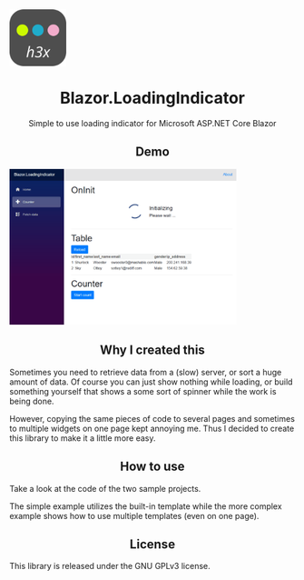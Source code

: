 <img width="100" src="misc/logo.svg" align="center">
<h1 align="center">Blazor.LoadingIndicator</h1>
<p align="center">Simple to use loading indicator for Microsoft ASP.NET Core Blazor</p>
<h2 align="center">Demo</h2>
<img src="misc/sample.gif" width="400">
<h2 align="center">Why I created this</h2>
Sometimes you need to retrieve data from a (slow) server, or sort a huge amount of data. Of course you can just show nothing while loading, or build something yourself that shows a some sort of spinner while the work is being done.

However, copying the same pieces of code to several pages and sometimes to multiple widgets on one page kept annoying me. Thus I decided to create this library to make it a little more easy.

<h2 align="center">How to use</h2>
Take a look at the code of the two sample projects.

The simple example utilizes the built-in template while the more complex example shows how to use multiple templates (even on one page).

<h2 align="center">License</h2>
This library is released under the GNU GPLv3 license.